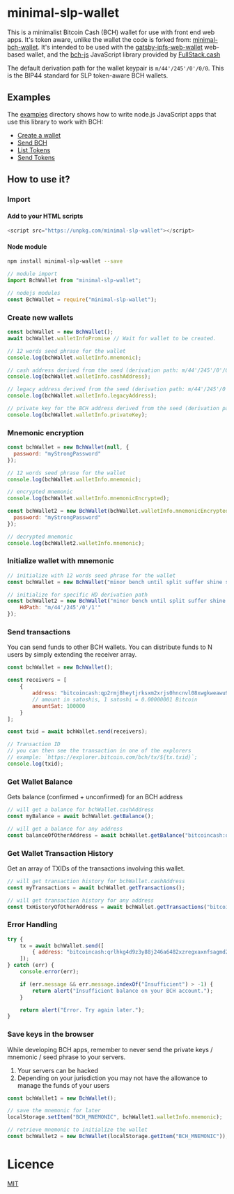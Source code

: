 # minimal-slp-wallet

This is a minimalist Bitcoin Cash (BCH) wallet for use with front end web apps.
It's token aware, unlike the wallet the code is forked from: [minimal-bch-wallet](https://github.com/Permissionless-Software-Foundation/minimal-bch-wallet).
It's intended to be used with the [gatsby-ipfs-web-wallet](https://github.com/Permissionless-Software-Foundation/gatsby-ipfs-web-wallet) web-based wallet, and the [bch-js](https://www.npmjs.com/package/@chris.troutner/bch-js) JavaScript library provided by [FullStack.cash](https://fullstack.cash)

The default derivation path for the wallet keypair is `m/44'/245'/0'/0/0`. This is the BIP44 standard for SLP token-aware BCH wallets.

## Examples
The [examples](./examples) directory shows how to write node.js JavaScript apps that use this library to work with BCH:

- [Create a wallet](./examples/create-wallet.js)
- [Send BCH](./examples/send-bch.js)
- [List Tokens](./examples/list-tokens.js)
- [Send Tokens](./examples/send-tokens.js)

## How to use it?

### Import
#### Add to your HTML scripts
```js
<script src="https://unpkg.com/minimal-slp-wallet"></script>
```

#### Node module
```bash
npm install minimal-slp-wallet --save
```

```js
// module import
import BchWallet from "minimal-slp-wallet";

// nodejs modules
const BchWallet = require("minimal-slp-wallet");
```

### Create new wallets
```js
const bchWallet = new BchWallet();
await bchWallet.walletInfoPromise // Wait for wallet to be created.

// 12 words seed phrase for the wallet
console.log(bchWallet.walletInfo.mnemonic);

// cash address derived from the seed (derivation path: m/44'/245'/0'/0/0)
console.log(bchWallet.walletInfo.cashAddress);

// legacy address derived from the seed (derivation path: m/44'/245'/0'/0/0)
console.log(bchWallet.walletInfo.legacyAddress);

// private key for the BCH address derived from the seed (derivation path: m/44'/245'/0'/0/0)
console.log(bchWallet.walletInfo.privateKey);
```

### Mnemonic encryption
```js
const bchWallet = new BchWallet(null, {
  password: "myStrongPassword"
});

// 12 words seed phrase for the wallet
console.log(bchWallet.walletInfo.mnemonic);

// encrypted mnemonic
console.log(bchWallet.walletInfo.mnemonicEncrypted);

const bchWallet2 = new BchWallet(bchWallet.walletInfo.mnemonicEncrypted, {
  password: "myStrongPassword"
});

// decrypted mnemonic
console.log(bchWallet2.walletInfo.mnemonic);
```

### Initialize wallet with mnemonic
```js
// initialize with 12 words seed phrase for the wallet
const bchWallet = new BchWallet("minor bench until split suffer shine series bag avoid cruel orient aunt");

// initialize for specific HD derivation path
const bchWallet2 = new BchWallet("minor bench until split suffer shine series bag avoid cruel orient aunt", {
    HdPath: "m/44'/245'/0'/1'"
});
```

### Send transactions
You can send funds to other BCH wallets. You can distribute funds to N users by simply extending the receiver array.
```js
const bchWallet = new BchWallet();

const receivers = [
    {
        address: "bitcoincash:qp2rmj8heytjrksxm2xrjs0hncnvl08xwgkweawu9h",
        // amount in satoshis, 1 satoshi = 0.00000001 Bitcoin
        amountSat: 100000
    }
];

const txid = await bchWallet.send(receivers);

// Transaction ID
// you can then see the transaction in one of the explorers
// example: `https://explorer.bitcoin.com/bch/tx/${tx.txid}`;
console.log(txid);
```


### Get Wallet Balance
Gets balance (confirmed + unconfirmed) for an BCH address

```js
// will get a balance for bchWallet.cashAddress
const myBalance = await bchWallet.getBalance();

// will get a balance for any address
const balanceOfOtherAddress = await bchWallet.getBalance("bitcoincash:qp2rmj8heytjrksxm2xrjs0hncnvl08xwgkweawu9h");
```

### Get Wallet Transaction History
Get an array of TXIDs of the transactions involving this wallet.

```js
// will get transaction history for bchWallet.cashAddress
const myTransactions = await bchWallet.getTransactions();

// will get transaction history for any address
const txHistoryOfOtherAddress = await bchWallet.getTransactions("bitcoincash:qp2rmj8heytjrksxm2xrjs0hncnvl08xwgkweawu9h");
```


### Error Handling
```js
try {
    tx = await bchWallet.send([
        { address: "bitcoincash:qrlhkg4d9z3y88j246a6482xzregxaxnfsagmd2kh3", amountSat: 1000 }
    ]);
} catch (err) {
    console.error(err);

    if (err.message && err.message.indexOf("Insufficient") > -1) {
        return alert("Insufficient balance on your BCH account.");
    }

    return alert("Error. Try again later.");
}
```

### Save keys in the browser
While developing BCH apps, remember to never send the private keys / mnemonic / seed phrase to your servers.
1. Your servers can be hacked
2. Depending on your jurisdiction you may not have the allowance to manage the funds of your users
```js
const bchWallet1 = new BchWallet();

// save the mnemonic for later
localStorage.setItem("BCH_MNEMONIC", bchWallet1.walletInfo.mnemonic);

// retrieve mnemonic to initialize the wallet
const bchWallet2 = new BchWallet(localStorage.getItem("BCH_MNEMONIC"));
```


# Licence
[MIT](LICENSE.md)
